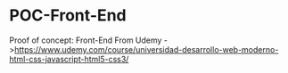 # POC-Front-End
Proof of concept: Front-End From Udemy ->https://www.udemy.com/course/universidad-desarrollo-web-moderno-html-css-javascript-html5-css3/
